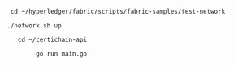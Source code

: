 ```
 cd ~/hyperledger/fabric/scripts/fabric-samples/test-network
```
```
./network.sh up
```
```
   cd ~/certichain-api
```
```
        go run main.go
```
	